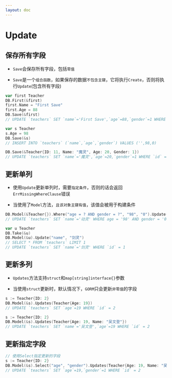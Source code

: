 ```yaml
---
layout: doc
---
```


# Update

## 保存所有字段

- `Save`会保存所有字段，包括`零值`

- `Save`是一个`组合函数`，如果保存的数据`不包含主键`，它将执行`Create`，否则将执行`Update`(包含所有字段)

```Go
var first Teacher
DB.First(&first)
first.Name = "First Save"
first.Age = 88
DB.Save(&first)
// UPDATE `teachers` SET `name`='First Save',`age`=88,`gender`=1 WHERE `id` = 1

var s Teacher
s.Age = 98
DB.Save(&s)
// INSERT INTO `teachers` (`name`,`age`,`gender`) VALUES ('',98,0)

DB.Save(&Teacher{ID: 11, Name: "魔灵", Age: 20, Gender: 1})
// UPDATE `teachers` SET `name`='魔灵',`age`=20,`gender`=1 WHERE `id` = 11
```

## 更新单列

- 使用`Update`更新单列时，需要`指定条件`，否则的话会返回`ErrMissingWhereClause`错误

- 当使用了`Model`方法，`且该对象主键有值`，该值会被用于构建条件

```Go
DB.Model(&Teacher{}).Where("age = ? AND gender = ?", "98", "0").Update("name", "动灵")
// UPDATE `teachers` SET `name`='动灵' WHERE age = '98' AND gender = '0'

var u Teacher
DB.Take(&u)
DB.Model(&u).Update("name", "剑灵")
// SELECT * FROM `teachers` LIMIT 1
// UPDATE `teachers` SET `name`='剑灵' WHERE `id` = 1
```

## 更新多列

- `Updates`方法支持`struct`和`map[string]interface{}`参数

- 当使用`struct`更新时，默认情况下，`GORM`只会更新`非零值`的字段

```Go
s := Teacher{ID: 2}
DB.Model(&s).Updates(Teacher{Age: 19})
// UPDATE `teachers` SET `age`=19 WHERE `id` = 2

s := Teacher{ID: 2}
DB.Model(&s).Updates(Teacher{Age: 19, Name: "吴文登"})
// UPDATE `teachers` SET `name`='吴文登',`age`=19 WHERE `id` = 2
```

## 更新指定字段

```Go
// 使用Select指定更新的字段
s := Teacher{ID: 2}
DB.Model(&s).Select("age", "gender").Updates(Teacher{Age: 19, Name: "吴文登", Gender: 1})
// UPDATE `teachers` SET `age`=19,`gender`=1 WHERE `id` = 2
```